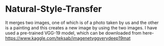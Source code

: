 # Natural-Style-Transfer
It merges two images, one of which is of a photo taken by us and the other is a painting and this creates a new image by using the two images.
I have used a pre-trained VGG-19 model, which can be downloaded from here- https://www.kaggle.com/teksab/imagenetvggverydeep19mat

